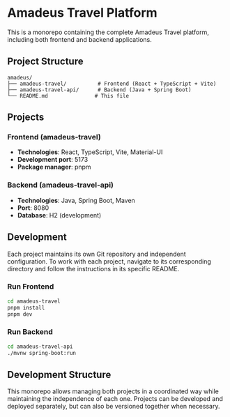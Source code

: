 # Amadeus Travel Platform

This is a monorepo containing the complete Amadeus Travel platform, including both frontend and backend applications.

## Project Structure

```
amadeus/
├── amadeus-travel/          # Frontend (React + TypeScript + Vite)
├── amadeus-travel-api/      # Backend (Java + Spring Boot)
└── README.md               # This file
```

## Projects

### Frontend (amadeus-travel)

- **Technologies**: React, TypeScript, Vite, Material-UI
- **Development port**: 5173
- **Package manager**: pnpm

### Backend (amadeus-travel-api)

- **Technologies**: Java, Spring Boot, Maven
- **Port**: 8080
- **Database**: H2 (development)

## Development

Each project maintains its own Git repository and independent configuration. To work with each project, navigate to its corresponding directory and follow the instructions in its specific README.

### Run Frontend

```bash
cd amadeus-travel
pnpm install
pnpm dev
```

### Run Backend

```bash
cd amadeus-travel-api
./mvnw spring-boot:run
```

## Development Structure

This monorepo allows managing both projects in a coordinated way while maintaining the independence of each one. Projects can be developed and deployed separately, but can also be versioned together when necessary.
